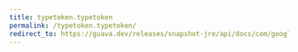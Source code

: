 ```yaml
---
title: typetoken.typetoken
permalink: /typetoken.typetoken/
redirect_to: https://guava.dev/releases/snapshot-jre/api/docs/com/google/common/reflect/TypeToken.html#TypeToken--
---
```

